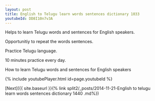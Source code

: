 ```yaml
---
layout: post
title: English to Telugu learn words sentences dictionary 1033 
youtubeId: DD8I10n7v3A
---
```

 
 
Helps to learn Telugu words and sentences for English speakers.

Opportunitiy to repeat the words sentences. 

Practice Telugu language. 
 
10 minutes practice every day. 
 
How to learn Telugu words and sentences for English speakers 
 
{% include youtubePlayer.html id=page.youtubeId %}
 
 
[Next]({{ site.baseurl }}{% link  split2/_posts/2014-11-21-English to telugu learn words sentences dictionary 1440 .md%})
 
